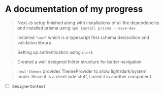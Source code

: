 # A documentation of my progress

> Next Js setup finished along with installations of all the dependencies and installed prisma using `npm install prisma --save-dev`

> Installed `*zod*` which is a typescript first schema declaration and validation library.

> Setting up authentication using `clerk`

> Created a well designed folder structure for better navigation

> `next-themes` provides ThemeProvider to allow light/dark/system mode. Since it is a client side stuff, I used it in another component. 
- [ ] `DesignerContext`